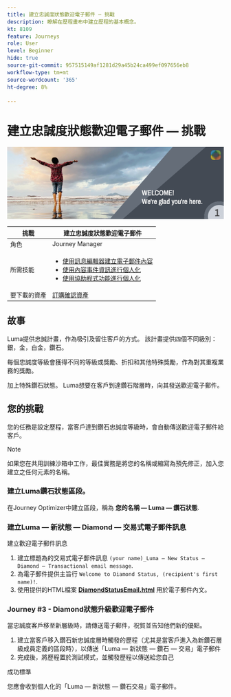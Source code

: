 ```yaml
---
title: 建立忠誠度狀態歡迎電子郵件 — 挑戰
description: 瞭解在歷程畫布中建立歷程的基本概念。
kt: 8109
feature: Journeys
role: User
level: Beginner
hide: true
source-git-commit: 957515149af1281d29a45b24ca499ef097656eb8
workflow-type: tm+mt
source-wordcount: '365'
ht-degree: 8%

---
```



# 建立忠誠度狀態歡迎電子郵件 — 挑戰

![AJO忠誠度狀態歡迎電子郵件 — 質詢橫幅](/help/challenges/assets/email-assets/luma-transactional-onboarding-1.png)

| 挑戰 | 建立忠誠度狀態歡迎電子郵件 |
|---|---|
| 角色 | Journey Manager |
| 所需技能 | <ul><li>[使用訊息編輯器建立電子郵件內容](https://experienceleague.adobe.com/docs/journey-optimizer-learn/tutorials/create-messages/create-email-content-with-the-message-editor.html?lang=en)</li> <li>[使用內容事件資訊進行個人化](https://experienceleague.adobe.com/docs/journey-optimizer-learn/tutorials/personalize-content/use-contextual-event-information-for-personalization.html?lang=en)</li><li>[使用協助程式功能進行個人化](https://experienceleague.adobe.com/docs/journey-optimizer-learn/tutorials/personalize-content/use-helper-functions-for-personalization.html?lang=en)</li></ul> |
| 要下載的資產 | [訂購確認資產](/help/challenges/assets/email-assets/order-confirmation-assets.zip) |

## 故事

Luma提供忠誠計畫，作為吸引及留住客戶的方式。 該計畫提供四個不同級別：銀，金，白金，鑽石。

每個忠誠度等級會獲得不同的等級或獎勵、折扣和其他特殊獎勵，作為對其重複業務的獎勵。

加上特殊鑽石狀態。 Luma想要在客戶到達鑽石階層時，向其發送歡迎電子郵件。

## 您的挑戰

您的任務是設定歷程，當客戶達到鑽石忠誠度等級時，會自動傳送歡迎電子郵件給客戶。

>[!NOTE]
> 如果您在共用訓練沙箱中工作，最佳實務是將您的名稱或縮寫為預先修正，加入您建立之任何元素的名稱。

### 建立Luma鑽石狀態區段。

在Journey Optimizer中建立區段，稱為 **您的名稱 — Luma — 鑽石狀態**.

### 建立Luma — 新狀態 — Diamond — 交易式電子郵件訊息

建立歡迎電子郵件訊息

1. 建立標題為的交易式電子郵件訊息 `(your name)_Luma – New Status – Diamond – Transactional email message`.
2. 為電子郵件提供主旨行 `Welcome to Diamond Status, (recipient's first name)!`.
3. 使用提供的HTML檔案 **[DiamondStatusEmail.html](/help/challenges/assets/email-assets/DiamondStatusEmail.html)** 用於電子郵件內文。


### **Journey #3 - Diamond狀態升級歡迎電子郵件**

當忠誠度客戶移至新層級時，請傳送電子郵件，祝賀並告知他們新的優點。

1. 建立當客戶移入鑽石新忠誠度層時觸發的歷程（尤其是當客戶進入為新鑽石層級成員定義的區段時），以傳送「Luma — 新狀態 — 鑽石 — 交易」電子郵件
2. 完成後，將歷程置於測試模式，並觸發歷程以傳送給您自己  

成功標準

您應會收到個人化的「Luma — 新狀態 — 鑽石交易」電子郵件。

